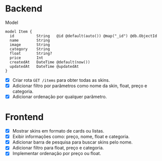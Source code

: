 # Backend

Model

```prisma
model Item {
  id          String   @id @default(auto()) @map("_id") @db.ObjectId
  name        String
  image       String
  category    String
  float       String?
  price       Int
  createdAt   DateTime @default(now())
  updatedAt   DateTime @updatedAt
}
```

- [x] Criar rota `GET /items` para obter todas as skins.
- [x] Adicionar filtro por parâmetros como nome da skin, float, preço e categoria.
- [x] Adicionar ordenação por qualquer parâmetro.

# Frontend

- [x] Mostrar skins em formato de cards ou listas.
- [x] Exibir informações como: preço, nome, float e categoria.
- [x] Adicionar barra de pesquisa para buscar skins pelo nome.
- [x] Adicionar filtro para float, preço e categoria.
- [x] Implementar ordenação por preço ou float.
